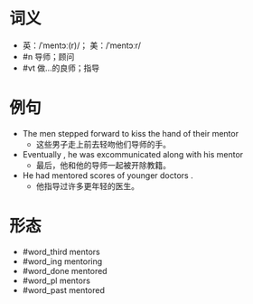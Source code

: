 # 词义
- 英：/ˈmentɔː(r)/； 美：/ˈmentɔːr/
- #n 导师；顾问
- #vt 做…的良师；指导
# 例句
- The men stepped forward to kiss the hand of their mentor
	- 这些男子走上前去轻吻他们导师的手。
- Eventually , he was excommunicated along with his mentor
	- 最后，他和他的导师一起被开除教籍。
- He had mentored scores of younger doctors .
	- 他指导过许多更年轻的医生。
# 形态
- #word_third mentors
- #word_ing mentoring
- #word_done mentored
- #word_pl mentors
- #word_past mentored
